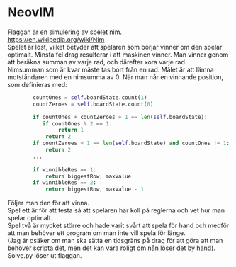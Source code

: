 # NeovIM

Flaggan är en simulering av spelet nim.<br>
https://en.wikipedia.org/wiki/Nim<br>
Spelet är löst, vilket betyder att spelaren som börjar vinner om den spelar optimalt. Minsta fel drag resulterar i att maskinen vinner. Man vinner genom att beräkna summan av varje rad, och därefter xora varje rad.<br>
Nimsumman som är kvar måste tas bort från en rad. Målet är att lämna motståndaren med en nimsumma av 0. När man når en vinnande position, som definieras med:<br>
```python
        countOnes = self.boardState.count(1)
        countZeroes = self.boardState.count(0)

        if countOnes + countZeroes + 1 == len(self.boardState):
           if countOnes % 2 == 1:
                return 1
            return 2
        if countZeroes + 1 == len(self.boardState) and countOnes != 1:
            return 2
        ...
        
        if winnibleRes == 1:
            return biggestRow, maxValue
        if winnibleRes == 2:
            return biggestRow, maxValue - 1
```
Följer man den för att vinna. <br>
Spel ett är för att testa så att spelaren har koll på reglerna och vet hur man spelar optimalt.<br>
Spel två är mycket större och hade varit svårt att spela för hand och medför att man behöver ett program om man inte vill spela för länge.<br>
(Jag är osäker om man ska sätta en tidsgräns på drag för att göra att man behöver scripta det, men det kan vara roligt om nån löser det by hand).<br>
Solve.py löser ut flaggan. <br>
